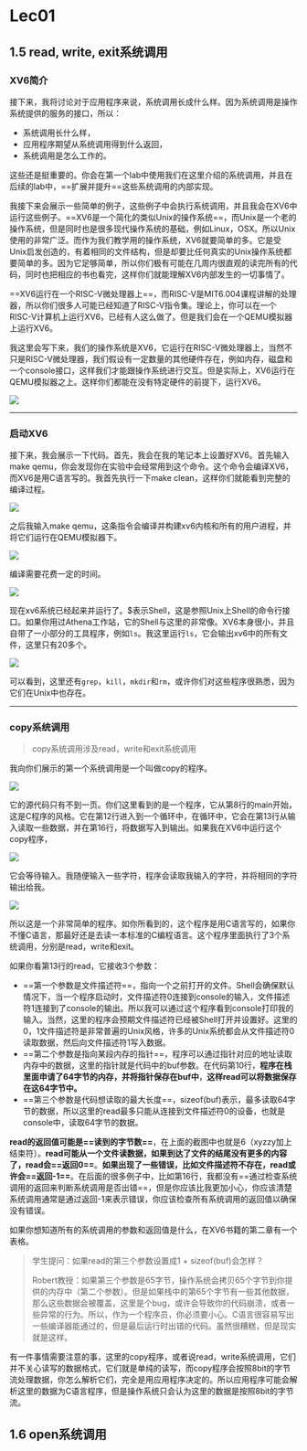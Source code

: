 # Lec01

## 1.5 **read, write, exit系统调用**

### XV6简介

​		接下来，我将讨论对于应用程序来说，系统调用长成什么样。因为系统调用是操作系统提供的服务的接口，所以：

- 系统调用长什么样，
- 应用程序期望从系统调用得到什么返回，
- 系统调用是怎么工作的。

这些还是挺重要的。你会在第一个lab中使用我们在这里介绍的系统调用，并且在后续的lab中，==扩展并提升==这些系统调用的内部实现。

​		我接下来会展示一些简单的例子，这些例子中会执行系统调用，并且我会在XV6中运行这些例子。==XV6是一个简化的类似Unix的操作系统==，而Unix是一个老的操作系统，但是同时也是很多现代操作系统的基础，例如Linux，OSX。所以Unix使用的非常广泛。而作为我们教学用的操作系统，XV6就要简单的多。它是受Unix启发创造的，有着相同的文件结构，但是却要比任何真实的Unix操作系统都要简单的多。因为它足够简单，所以你们极有可能在几周内很直观的读完所有的代码，同时也把相应的书也看完，这样你们就能理解XV6内部发生的一切事情了。

==XV6运行在一个RISC-V微处理器上==，而RISC-V是MIT6.004课程讲解的处理器，所以你们很多人可能已经知道了RISC-V指令集。理论上，你可以在一个RISC-V计算机上运行XV6，已经有人这么做了。但是我们会在一个QEMU模拟器上运行XV6。

​		我这里会写下来，我们的操作系统是XV6，它运行在RISC-V微处理器上，当然不只是RISC-V微处理器，我们假设有一定数量的其他硬件存在，例如内存，磁盘和一个console接口，这样我们才能跟操作系统进行交互。但是实际上，XV6运行在QEMU模拟器之上。这样你们都能在没有特定硬件的前提下，运行XV6。

![](20221026224326.png)



---

### 启动XV6

​		接下来，我会展示一下代码。首先，我会在我的笔记本上设置好XV6。首先输入make qemu，你会发现你在实验中会经常用到这个命令。这个命令会编译XV6，而XV6是用C语言写的。我首先执行一下make clean，这样你们就能看到完整的编译过程。

![](20221026224443.png)

之后我输入make qemu，这条指令会编译并构建xv6内核和所有的用户进程，并将它们运行在QEMU模拟器下。

![](20221026224548.png)

编译需要花费一定的时间。

![](20221026224633.png)

现在xv6系统已经起来并运行了。$表示Shell，这是参照Unix上Shell的命令行接口。如果你用过Athena工作站，它的Shell与这里的非常像。XV6本身很小，并且自带了一小部分的工具程序，例如`ls`。我这里运行`ls`，它会输出xv6中的所有文件，这里只有20多个。

![](20221026224719.png)

可以看到，这里还有`grep`，`kill`，`mkdir`和`rm`，或许你们对这些程序很熟悉，因为它们在Unix中也存在。

---

### copy系统调用

> copy系统调用涉及read，write和exit系统调用

我向你们展示的第一个系统调用是一个叫做copy的程序。

![](20221026224953.png)

它的源代码只有不到一页。你们这里看到的是一个程序，它从第8行的main开始，这是C程序的风格。它在第12行进入到一个循环中，在循环中，它会在第13行从输入读取一些数据，并在第16行，将数据写入到输出。如果我在XV6中运行这个copy程序，

![](20221026225102.png)

它会等待输入。我随便输入一些字符，程序会读取我输入的字符，并将相同的字符输出给我。

![](20221026225206.png)

所以这是一个非常简单的程序。如你所看到的，这个程序是用C语言写的，如果你不懂C语言，那最好还是去读一本标准的C编程语言。这个程序里面执行了3个系统调用，分别是read，write和exit。



如果你看第13行的read，它接收3个参数：

- ==第一个参数是文件描述符==，指向一个之前打开的文件。Shell会确保默认情况下，当一个程序启动时，文件描述符0连接到console的输入，文件描述符1连接到了console的输出。所以我可以通过这个程序看到console打印我的输入。当然，这里的程序会预期文件描述符已经被Shell打开并设置好。这里的0，1文件描述符是非常普遍的Unix风格，许多的Unix系统都会从文件描述符0读取数据，然后向文件描述符1写入数据。
- ==第二个参数是指向某段内存的指针==，程序可以通过指针对应的地址读取内存中的数据，这里的指针就是代码中的buf参数。在代码第10行，**程序在栈里面申请了64字节的内存，并将指针保存在buf中**，**这样read可以将数据保存在这64字节中。**
- ==第三个参数是代码想读取的最大长度==，sizeof(buf)表示，最多读取64字节的数据，所以这里的read最多只能从连接到文件描述符0的设备，也就是console中，读取64字节的数据。

**read的返回值可能是==读到的字节数==**，在上面的截图中也就是6（xyzzy加上结束符）。**read可能从一个文件读数据，如果到达了文件的结尾没有更多的内容了，read会==返回0==**。**如果出现了一些错误，比如文件描述符不存在，read或许会==返回-1==**。在后面的很多例子中，比如第16行，我都没有==通过检查系统调用的返回来判断系统调用是否出错==，但是你应该比我更加小心，你应该清楚系统调用通常是通过返回-1来表示错误，你应该检查所有系统调用的返回值以确保没有错误。

如果你想知道所有的系统调用的参数和返回值是什么，在XV6书籍的第二章有一个表格。

> 学生提问：如果read的第三个参数设置成1 + sizeof(buf)会怎样？
>
> Robert教授：如果第三个参数是65字节，操作系统会拷贝65个字节到你提供的内存中（第二个参数）。但是如果栈中的第65个字节有一些其他数据，那么这些数据会被覆盖，这里是个bug，或许会导致你的代码崩溃，或者一些异常的行为。所以，作为一个程序员，你必须要小心。C语言很容易写出一些编译器能通过的，但是最后运行时出错的代码。虽然很糟糕，但是现实就是这样。

有一件事情需要注意的事，这里的copy程序，或者说read，write系统调用，它们并不关心读写的数据格式，它们就是单纯的读写，而copy程序会按照8bit的字节流处理数据，你怎么解析它们，完全是用应用程序决定的。所以应用程序可能会解析这里的数据为C语言程序，但是操作系统只会认为这里的数据是按照8bit的字节流。



## **1.6 open系统调用**

